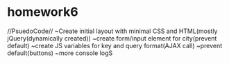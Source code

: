 # homework6
//PsuedoCode//
~Create initial layout with minimal CSS and HTML(mostly jQuery(dynamically created))
~create form/input element for city(prevent default)
~create JS variables for key and query format(AJAX call)
~prevent default(buttons)
~more console logS



   
